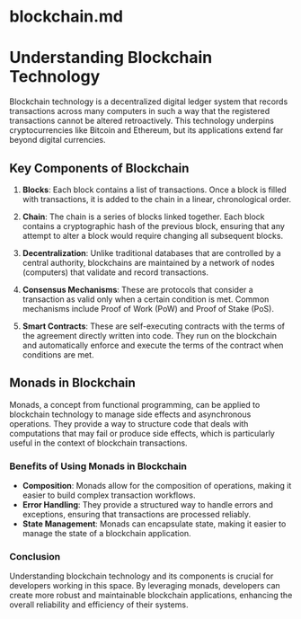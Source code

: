 # blockchain.md

# Understanding Blockchain Technology

Blockchain technology is a decentralized digital ledger system that records transactions across many computers in such a way that the registered transactions cannot be altered retroactively. This technology underpins cryptocurrencies like Bitcoin and Ethereum, but its applications extend far beyond digital currencies.

## Key Components of Blockchain

1. **Blocks**: Each block contains a list of transactions. Once a block is filled with transactions, it is added to the chain in a linear, chronological order.

2. **Chain**: The chain is a series of blocks linked together. Each block contains a cryptographic hash of the previous block, ensuring that any attempt to alter a block would require changing all subsequent blocks.

3. **Decentralization**: Unlike traditional databases that are controlled by a central authority, blockchains are maintained by a network of nodes (computers) that validate and record transactions.

4. **Consensus Mechanisms**: These are protocols that consider a transaction as valid only when a certain condition is met. Common mechanisms include Proof of Work (PoW) and Proof of Stake (PoS).

5. **Smart Contracts**: These are self-executing contracts with the terms of the agreement directly written into code. They run on the blockchain and automatically enforce and execute the terms of the contract when conditions are met.

## Monads in Blockchain

Monads, a concept from functional programming, can be applied to blockchain technology to manage side effects and asynchronous operations. They provide a way to structure code that deals with computations that may fail or produce side effects, which is particularly useful in the context of blockchain transactions.

### Benefits of Using Monads in Blockchain

- **Composition**: Monads allow for the composition of operations, making it easier to build complex transaction workflows.
- **Error Handling**: They provide a structured way to handle errors and exceptions, ensuring that transactions are processed reliably.
- **State Management**: Monads can encapsulate state, making it easier to manage the state of a blockchain application.

### Conclusion

Understanding blockchain technology and its components is crucial for developers working in this space. By leveraging monads, developers can create more robust and maintainable blockchain applications, enhancing the overall reliability and efficiency of their systems.